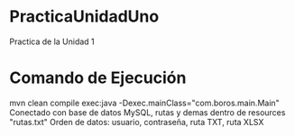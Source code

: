# PracticaUnidadUno
Practica de la Unidad 1
# Comando de Ejecución
mvn clean compile exec:java -Dexec.mainClass="com.boros.main.Main"
Conectado con base de datos MySQL, rutas y demas dentro de resources "rutas.txt"
Orden de datos: usuario, contraseña, ruta TXT, ruta XLSX
